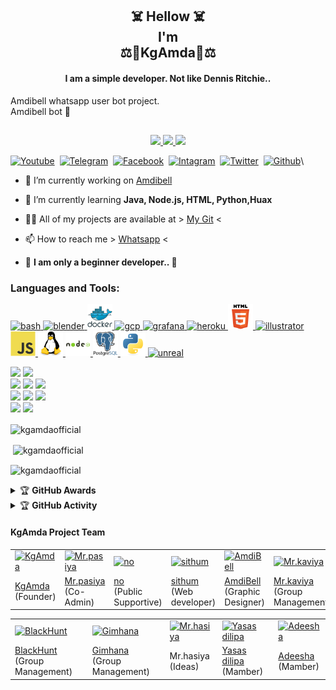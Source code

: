 <h2 align="center">☠️ Hellow ☠️ <br>I'm <br>⚖️🐝KgAmda🐝⚖️</h1>
<h4 align="center">I am a simple developer. Not like Dennis Ritchie..</h3>
<h7 align="left">Amdibell whatsapp user bot project. <br>Amdibell bot 👸</h7>

##
<p align="center">
  <a href="https://github.com/kgamdaofficial/Amdibell">
    <img src="https://komarev.com/ghpvc/?username=kgamdaofficial&label=Profile%20views&color=ff69b4&label=Profile+Views&style=plastic">

  </a>
  <a href="https://github.com/kgamdaofficial/Amdibell?tab=stars">
    <img src="https://img.shields.io/github/stars/kgamdaofficial?color=ff69b4&label=Stars&style=plastic">

  </a>
  <a href="https://github.com/kgamdaofficial?tab=followers">
    <img src="https://img.shields.io/github/followers/kgamdaofficial?color=ff69b4&label=Followers&style=plastic">

  </a>
</p>

[![Youtube](https://img.shields.io/badge/YouTube%20Channel-ff0000?style=flat&labelColor=224242&logoColor=white&for-the-badge&logo=youtube)](https://www.youtube.com/channel/UCQIo_J1z2MdVeKlY7Wh9TUA)&nbsp;
[![Telegram](https://img.shields.io/badge/KgAmda%20Team-003245?style=flat&labelColor=224242&logoColor=white&for-the-badge&logo=telegram)](https://t.me/@KgAmda)&nbsp;
[![Facebook](https://img.shields.io/badge/Follow%20me%20on%20Facebook-2533cf?style=flat&labelColor=224242&logoColor=white&for-the-badge&logo=facebook)](https://www.facebook.com/profile.php?id=100068968455051)&nbsp;
[![Intagram](https://img.shields.io/badge/Follow%20me%20on%20Instagram-4d267a?style=style=flat&labelColor=224242&logoColor=white&for-the-badge&logo=instagram)](https://www.instagram.com/amdakolla1)&nbsp;
[![Twitter](https://img.shields.io/badge/Follow%20me%20on%20Twitter-098f99?style=style=flat&labelColor=224242&logoColor=white&for-the-badge&logo=twitter)](https://twitter.com/kgamda1)&nbsp;
[![Github](https://img.shields.io/badge/Github-000000?style=style=flat&labelColor=224242&logoColor=white&for-the-badge&logo=github)](https://github.com/kgamdaofficial)\

- 🔭 I’m currently working on [Amdibell](https://sites.google.com/view/amdibell)

- 🌱 I’m currently learning **Java, Node.js, HTML, Python,Huax**

- 👨‍💻 All of my projects are available at > [My Git](https://github.com/kgamdaofficial/) <

- 📫 How to reach me > [Whatsapp](https://wa.me/94761444438) <

- 💫 **I am only a beginner developer.. 🌆**

<h3 align="left">Languages and Tools:</h3>
<p align="left"> <a href="https://www.gnu.org/software/bash/" target="_blank"> <img src="https://www.vectorlogo.zone/logos/gnu_bash/gnu_bash-icon.svg" alt="bash" width="40" height="40"/> </a> <a href="https://www.blender.org/" target="_blank"> <img src="https://download.blender.org/branding/community/blender_community_badge_white.svg" alt="blender" width="40" height="40"/> </a> <a href="https://www.docker.com/" target="_blank"> <img src="https://raw.githubusercontent.com/devicons/devicon/master/icons/docker/docker-original-wordmark.svg" alt="docker" width="40" height="40"/> </a> <a href="https://cloud.google.com" target="_blank"> <img src="https://www.vectorlogo.zone/logos/google_cloud/google_cloud-icon.svg" alt="gcp" width="40" height="40"/> </a> <a href="https://grafana.com" target="_blank"> <img src="https://www.vectorlogo.zone/logos/grafana/grafana-icon.svg" alt="grafana" width="40" height="40"/> </a> <a href="https://heroku.com" target="_blank"> <img src="https://www.vectorlogo.zone/logos/heroku/heroku-icon.svg" alt="heroku" width="40" height="40"/> </a> <a href="https://www.w3.org/html/" target="_blank"> <img src="https://raw.githubusercontent.com/devicons/devicon/master/icons/html5/html5-original-wordmark.svg" alt="html5" width="40" height="40"/> </a> <a href="https://www.adobe.com/in/products/illustrator.html" target="_blank"> <img src="https://www.vectorlogo.zone/logos/adobe_illustrator/adobe_illustrator-icon.svg" alt="illustrator" width="40" height="40"/> </a> <a href="https://developer.mozilla.org/en-US/docs/Web/JavaScript" target="_blank"> <img src="https://raw.githubusercontent.com/devicons/devicon/master/icons/javascript/javascript-original.svg" alt="javascript" width="40" height="40"/> </a> <a href="https://www.linux.org/" target="_blank"> <img src="https://raw.githubusercontent.com/devicons/devicon/master/icons/linux/linux-original.svg" alt="linux" width="40" height="40"/> </a> <a href="https://nodejs.org" target="_blank"> <img src="https://raw.githubusercontent.com/devicons/devicon/master/icons/nodejs/nodejs-original-wordmark.svg" alt="nodejs" width="40" height="40"/> </a> <a href="https://www.postgresql.org" target="_blank"> <img src="https://raw.githubusercontent.com/devicons/devicon/master/icons/postgresql/postgresql-original-wordmark.svg" alt="postgresql" width="40" height="40"/> </a> <a href="https://www.python.org" target="_blank"> <img src="https://raw.githubusercontent.com/devicons/devicon/master/icons/python/python-original.svg" alt="python" width="40" height="40"/> </a> <a href="https://unrealengine.com/" target="_blank"> <img src="https://raw.githubusercontent.com/kenangundogan/fontisto/036b7eca71aab1bef8e6a0518f7329f13ed62f6b/icons/svg/brand/unreal-engine.svg" alt="unreal" width="40" height="40"/> </a> </p>

 </a>

<!-- L&T -->
<p>
  <code><img width="10%" src="https://www.vectorlogo.zone/logos/kotlinlang/kotlinlang-ar21.svg"></code>
  <code><img width="10%" src="https://www.vectorlogo.zone/logos/android/android-ar21.svg"></code>
  <br />
  <code><img width="10%" src="https://www.vectorlogo.zone/logos/gradle/gradle-ar21.svg"></code>
  <code><img width="10%" src="https://www.vectorlogo.zone/logos/circleci/circleci-ar21.svg"></code>
  <code><img width="10%" src="https://www.vectorlogo.zone/logos/json/json-ar21.svg"></code>
  <br />
  <code><img width="10%" src="https://www.vectorlogo.zone/logos/mysql/mysql-ar21.svg"></code>
  <code><img width="10%" src="https://www.vectorlogo.zone/logos/sqlite/sqlite-ar21.svg"></code>
  <code><img width="10%" src="https://www.vectorlogo.zone/logos/firebase/firebase-ar21.svg"></code>
  <br />
  <code><img width="10%" src="https://www.vectorlogo.zone/logos/git-scm/git-scm-ar21.svg"></code>
  <code><img width="10%" src="https://www.vectorlogo.zone/logos/yaml/yaml-ar21.svg"></code>

</p>

<!-- end -->

<p><img align="center" src="https://github-readme-stats.vercel.app/api/top-langs?username=kgamdaofficial&show_icons=true&layout=compact&theme=highcontrast" alt="kgamdaofficial" /></p>

<p>&nbsp;<img align="center" src="https://github-readme-stats.vercel.app/api?username=kgamdaofficial&show_icons=true&theme=highcontrast" alt="kgamdaofficial" /></p>

<p><img align="center" src="https://github-readme-streak-stats.herokuapp.com/?user=kgamdaofficial&theme=highcontrast" alt="kgamdaofficial" /></p>
</details>

<details>
    <summary>&#127942 <b>GitHub Awards</b></summary><br/>

![Github Trophy](https://github-profile-trophy.vercel.app/?username=kgamdaofficial)

</details>

<details>
    <summary>&#127942 <b>GitHub Activity</b></summary><br/>

![Metrics](https://metrics.lecoq.io/kgamdaofficial?template=classic&followup=1&isocalendar=1&languages=1&isocalendar.duration=half-year&config.timezone=IndiaStandardTime%2FIstanbul)

[![News](https://github-readme-stats.vercel.app/api/pin/?username=kgamdaofficial&theme=highcontrast&repo=Amdibell)](https://github.com/kgamdaofficial/Amdibell)

</details>

#### KgAmda Project Team

<table>
										<tbody>
											<tr>
												<td><a href="httsp://github.com/kgamdaofficial/"><img src="https://i.ibb.co/fqn5sM7/LOGO.jpg" width="100" height="100" alt="KgAmda"></a></td>
												<td><a href="httsp://github.com/kgamdaofficial/"><img src="https://i.ibb.co/4my3Tvp/LOGO.jpg" width="100" height="100" alt="Mr.pasiya"></a></td>
												<td><a href="httsp://github.com/kgamdaofficial/"><img src="https://i.ibb.co/6Nb6hkx/LOGO.jpg" width="100" height="100" alt="no"></a></td>
												<td><a href="httsp://github.com/kgamdaofficial/"><img src="https://i.ibb.co/gdbjswr/LOGO.jpg" width="100" height="100" alt="sithum"></a></td>
												<td><a href="httsp://github.com/kgamdaofficial/"><img src="https://i.ibb.co/sWjm7g6/LOGO.jpg" width="100" height="100" alt="AmdiBell"></a></td>
										                <td><a href="httsp://github.com/kgamdaofficial/"><img src="https://i.ibb.co/hYMLjVX/LOGO.jpg" width="100" height="100" alt="Mr.kaviya"></a></td>										                                                                                </tr>
											<tr>
												<td><a href="httsp://github.com/kgamdaofficial">KgAmda</a></br>(Founder)</td>
												<td><a href="httsp://github.com/kgamdaofficial/">	Mr.pasiya</a></br>(Co-Admin)</td>
												<td><a href="httsp://github.com/kgamdaofficial/">no</a></br>(Public Supportive)</td>
												<td><a href="httsp://github.com/kgamdaofficial">	sithum</a></br>(Web developer)</td>
												<td><a href="httsp://github.com/kgamdaofficial/">AmdiBell</a></br>(Graphic Designer)</td>
												<td><a href="httsp://github.com/kgamdaofficial">Mr.kaviya</a></br>(Group Management)</td>
											</tbody>
									</table>
                  <table>
										<tbody>
											<tr>
												<td><a href="httsp://github.com/kgamdaofficial/"><img src="https://i.ibb.co/3CP2DPR/LOGO.jpg" width="100" height="100" alt="BlackHunt"></a></td>
												<td><a href="httsp://github.com/kgamdaofficial/"><img src="https://i.ibb.co/cXVY9Yw/LOGO.jpg" width="100" height="100" alt="Gimhana"></a></td>
												<td><a href="httsp://github.com/kgamdaofficial/"><img src="https://i.ibb.co/nz7BbrN/LOGO.jpg" width="100" height="100" alt="Mr.hasiya"></a></td>
												<td><a href="httsp://github.com/kgamdaofficial/"><img src="https://i.ibb.co/8gMSvBB/LOGO.jpg" width="100" height="100" alt="Yasas dilipa"></a></td>
												<td><a href="httsp://github.com/kgamdaofficial/"><img src="https://i.ibb.co/VBzzh95/LOGO.jpg" width="100" height="100" alt="Adeesha"></a></td>
				                                                        </tr>
											<tr>
												<td><a href="httsp://github.com/kgamdaofficial">BlackHunt</a></br>(Group Management)</td>
												<td><a href="httsp://github.com/kgamdaofficial/">Gimhana</a></br>(Group Management)</td>
												<td><ahref="httsp://github.com/kgamdaofficial/">Mr.hasiya</a></br>(Ideas)</td>
												<td><a href="httsp://github.com/kgamdaofficial">Yasas dilipa</a></br>(Mamber)</td>
												<td><a href="httsp://github.com/kgamdaofficial">Adeesha</a></br>(Mamber)</td>
										</tbody>
									</table>

